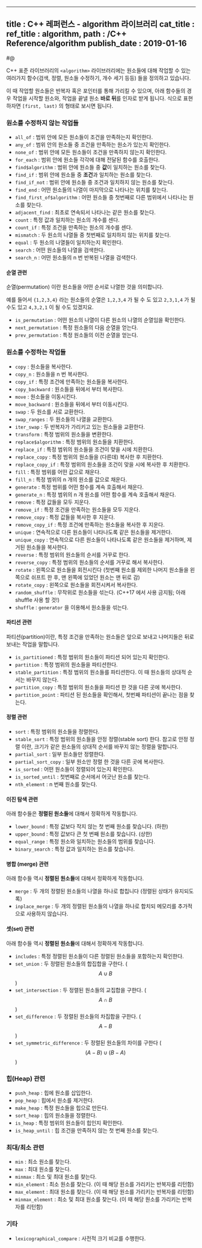 ----------------
title : C++ 레퍼런스 - algorithm 라이브러리
cat_title : <algorithm>
ref_title : algorithm, <algorithm>
path : /C++ Reference/algorithm
publish_date : 2019-01-16
----------------

#@ <algorithm>

C++ 표준 라이브러리의 `<algorithm>` 라이브러리에는 원소들에 대해 작업할 수 있는 여러가지 함수(검색, 정렬, 원소들 수정하기, 개수 세기 등등) 들을 정의하고 있습니다.

이 때 작업할 원소들은 반복자 혹은 포인터를 통해 가리킬 수 있으며, 아래 함수들의 경우 작업을 시작할 원소와, 작업을 끝낼 원소 **바로 뒤**를 인자로 받게 됩니다. 식으로 표현하자면 `[first, last)` 의 형태로 보시면 됩니다.

### 원소를 수정하지 않는 작업들

* `all_of` : 범위 안에 모든 원소들이 조건을 만족하는지 확인한다.
* `any_of` : 범위 안의 원소들 중 조건을 만족하는 원소가 있는지 확인한다.
* `none_of` : 범위 안에 모든 원소들이 조건을 만족하지 않는지 확인한다.
* `for_each` : 범위 안에 원소들 각각에 대해 전달된 함수를 호출한다.
* `find$algorithm` : 범위 안에 원소들 중 **값**이 일치하는 원소를 찾는다.
* `find_if` : 범위 안에 원소들 중 **조건**과 일치하는 원소를 찾는다.
* `find_if_not` : 범위 안에 원소들 중 조건과 일치하지 않는 원소를 찾는다.
* `find_end` : 어떤 원소들의 나열이 마지막으로 나타나는 위치를 찾는다.
* `find_first_of$algorithm` : 어떤 원소들 중 첫번째로 다른 범위에서 나타나는 원소를 찾는다.
* `adjacent_find` : 최초로 연속되서 나타나는 같은 원소를 찾는다.
* `count` : 특정 값과 일치하는 원소의 개수를 센다.
* `count_if` : 특정 조건을 만족하는 원소의 개수를 센다.
* `mismatch` : 두 원소의 나열들 중 첫번째로 일치하지 않는 위치를 찾는다.
* `equal` : 두 원소의 나열들이 일치하는지 확인한다.
* `search` : 어떤 원소들의 나열을 검색한다.
* `search_n` : 어떤 원소들의 n 번 반복된 나열을 검색한다.

#### 순열 관련

순열(permutation) 이란 원소들을 어떤 순서로 나열한 것을 의미합니다.

예를 들어서 `{1,2,3,4}` 라는 원소들의 순열은 `1,2,3,4` 가 될 수 도 있고 `2,3,1,4` 가 될 수도 있고 `4,3,2,1` 이 될 수도 있겠지요.

* `is_permutation` : 어떤 원소의 나열이 다른 원소의 나열의 순열임을 확인한다.
* `next_permutation` : 특정 원소들의 다음 순열을 얻는다.
* `prev_permutation` : 특정 원소들의 이전 순열을 얻는다.

### 원소를 수정하는 작업들

* `copy` : 원소들을 복사한다.
* `copy_n` : 원소들을 n 번 복사한다.
* `copy_if` : 특정 조건에 만족하는 원소들을 복사한다.
* `copy_backward` : 원소들을 뒤에서 부터 복사한다.
* `move` : 원소들을 이동시킨다.
* `move_backward` : 원소들을 뒤에서 부터 이동시킨다.
* `swap` : 두 원소를 서로 교환한다.
* `swap_ranges` : 두 원소들의 나열을 교환한다.
* `iter_swap` : 두 반복자가 가리키고 있는 원소들을 교환한다.
* `transform` : 특정 범위의 원소들을 변환한다.
* `replace$algorithm` : 특정 범위의 원소들을 치환한다.
* `replace_if` : 특정 범위의 원소들을 조건이 맞을 시에 치환한다.
* `replace_copy` : 특정 범위의 원소들을 (다른데) 복사한 후 치환한다.
* `replace_copy_if` : 특정 범위의 원소들을 조건이 맞을 시에 복사한 후 치환한다.
* `fill` : 특정 범위를 어떤 값으로 채운다.
* `fill_n` : 특정 범위의 n 개의 원소를 값으로 채운다.
* `generate` : 특정 범위를 어떤 함수를 계속 호출해서 채운다.
* `generate_n` : 특정 범위의 n 개 원소를 어떤 함수를 계속 호출해서 채운다.
* `remove` : 특정 값들을 모두 지운다.
* `remove_if` : 특정 조건을 만족하는 원소들을 모두 지운다.
* `remove_copy` : 특정 값들을 복사한 후 지운다.
* `remove_copy_if` : 특정 조건에 만족하는 원소들을 복사한 후 지운다.
* `unique` : 연속적으로 다른 원소들이 나타나도록 같은 원소들을 제거한다.
* `unique_copy` : 연속적으로 다른 원소들이 나타나도록 같은 원소들을 제거하며, 제거된 원소들을 복사한다.
* `reverse` : 특정 범위의 원소들의 순서를 거꾸로 한다.
* `reverse_copy` : 특정 범위의 원소들의 순서를 거꾸로 해서 복사한다.
* `rotate` : 왼쪽으로 원소들을 회전시킨다 (첫번째 원소를 제외한 나머지 원소들을 왼쪽으로 쉬프트 한 후, 맨 왼쪽에 있었던 원소는 맨 뒤로 감)
* `rotate_copy` : 왼쪽으로 원소들을 회전시켜서 복사한다.
* `random_shuffle` : 무작위로 원소들을 섞는다. (C++17 에서 사용 금지됨; 아래 shuffle 사용 할 것!)
* `shuffle` : `generator` 을 이용해서 원소들을 섞는다.

#### 파티션 관련

파티션(partition)이란, 특정 조건을 만족하는 원소들은 앞으로 보내고 나머지들은 뒤로 보내는 작업을 말합니다.

* `is_partitioned` : 특정 범위의 원소들이 파티션 되어 있는지 확인한다.
* `partition` : 특정 범위의 원소들을 파티션한다.
* `stable_partition` : 특정 범위의 원소들를 파티션한다. 이 때 원소들의 상대적 순서는 바꾸지 않는다.
* `partition_copy` : 특정 범위의 원소들을 파티션 한 것을 다른 곳에 복사한다.
* `partition_point` : 파티션 된 원소들을 확인해서, 첫번째 파티션이 끝나는 점을 찾는다.

#### 정렬 관련

* `sort` : 특정 범위의 원소들을 정렬한다.
* `stable_sort` : 특정 범위의 원소들을 안정 정렬(stable sort) 한다. 참고로 안정 정렬 이란, 크기가 같은 원소들의 상대적 순서를 바꾸지 않는 정렬을 말합니다.
* `partial_sort` : 일부 원소들만 정렬한다.
* `partial_sort_copy` : 일부 원소만 정렬 한 것을 다른 곳에 복사한다.
* `is_sorted` : 어떤 원소들이 정렬되어 있는지 확인한다.
* `is_sorted_until` : 첫번째로 순서에서 어긋난 원소를 찾는다.
* `nth_element` : n 번째 원소를 찾는다.

#### 이진 탐색 관련

아래 함수들은 **정렬된 원소들**에 대해서 정확하게 작동합니다.

* `lower_bound` : 특정 값보다 작지 않는 첫 번째 원소를 찾습니다. (하한)
* `upper_bound` : 특정 값보다 큰 첫 번째 원소를 찾습니다. (상한)
* `equal_range` : 특정 원소와 일치하는 원소들의 범위를 찾습니다.
* `binary_search` : 특정 값과 일치하는 원소를 찾습니다.

#### 병합 (merge) 관련

아래 함수들 역시 **정렬된 원소들**에 대해서 정확하게 작동합니다.

* `merge` : 두 개의 정렬된 원소들의 나열을 하나로 합칩니다 (정렬된 상태가 유지되도록)
* `inplace_merge` : 두 개의 정렬된 원소들의 나열을 하나로 합치되 메모리를 추가적으로 사용하지 않습니다.

#### 셋(set) 관련

아래 함수들 역시 **정렬된 원소들**에 대해서 정확하게 작동합니다.

* `includes` : 특정 정렬된 원소들이 다른 정렬된 원소들을 포함하는지 확인한다.
* `set_union` : 두 정렬된 원소들의 합집합을 구한다. ($$A\cup B$$)
* `set_intersection` : 두 정렬된 원소들의 교집합을 구한다. ($$A\cap B$$)
* `set_difference` : 두 정렬된 원소들의 차집합을 구한다. ($$A-B$$)
* `set_symmetric_difference` : 두 정렬된 원소들의 차이를 구한다 ($$(A-B)\cup (B-A)$$)

### 힙(Heap) 관련

* `push_heap` : 힙에 원소를 삽입한다.
* `pop_heap` : 힙에서 원소를 제거한다.
* `make_heap` : 특정 원소들을 힙으로 만든다.
* `sort_heap` : 힙의 원소들을 정렬한다.
* `is_heap` : 특정 범위의 원소들이 힙인지 확인한다.
* `is_heap_until` : 힙 조건을 만족하지 않는 첫 번째 원소를 찾는다.

### 최대/최소 관련

* `min` : 최소 원소를 찾는다.
* `max` : 최대 원소를 찾는다.
* `minmax` : 최소 및 최대 원소를 찾는다.
* `min_element` : 최소 원소를 찾는다. (이 때 해당 원소를 가리키는 반복자를 리턴함)
* `max_element` : 최대 원소를 찾는다. (이 때 해당 원소를 가리키는 반복자를 리턴함)
* `minmax_element` : 최소 및 최대 원소를 찾는다. (이 때 해당 원소를 가리키는 반복자를 리턴함)

### 기타

* `lexicographical_compare` : 사전적 크기 비교를 수행한다.